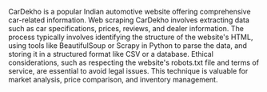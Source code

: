 CarDekho is a popular Indian automotive website offering comprehensive car-related information. Web scraping CarDekho involves extracting data such as car specifications, prices, reviews, and dealer information. The process typically involves identifying the structure of the website's HTML, using tools like BeautifulSoup or Scrapy in Python to parse the data, and storing it in a structured format like CSV or a database. Ethical considerations, such as respecting the website's robots.txt file and terms of service, are essential to avoid legal issues. This technique is valuable for market analysis, price comparison, and inventory management.
